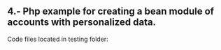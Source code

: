 ## 4.- Php example for creating a bean module of accounts with personalized data.

Code files located in testing folder:

